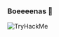 ### Boeeeenas 👋
<img src="https://tryhackme-badges.s3.amazonaws.com/JuanWigg.png" alt="TryHackMe">
<!--
**JuanWigg/JuanWigg** is a ✨ _special_ ✨ repository because its `README.md` (this file) appears on your GitHub profile.

[![JuanWigg's github stats](https://github-readme-stats.vercel.app/api?username=JuanWigg)](https://github.com/anuraghazra/github-readme-stats)
